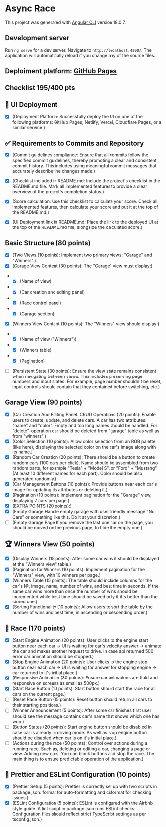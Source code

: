 # Async Race
This project was generated with [Angular CLI](https://github.com/angular/angular-cli) version 18.0.7.

## Development server

Run `ng serve` for a dev server. Navigate to `http://localhost:4200/`. The application will automatically reload if you change any of the source files.

## Deploiment platform: [GitHub Pages](https://madest78.github.io/Async-Race/)

## Checklist 195/400 pts
## 🚀 UI Deployment
 - [x] (Deployment Platform: Successfully deploy the UI on one of the following platforms: GitHub Pages, Netlify, Vercel, Cloudflare Pages, or a similar service.)

## ✅ Requirements to Commits and Repository
 - [x] (Commit guidelines compliance: Ensure that all commits follow the specified commit guidelines, thereby promoting a clear and consistent commit history. This includes using meaningful commit messages that accurately describe the changes made.)

 - [x] (Checklist included in README.md: Include the project's checklist in the README.md file. Mark all implemented features to provide a clear overview of the project's completion status.)

 - [x] (Score calculation: Use this checklist to calculate your score. Check all implemented features, then calculate your score and put it at the top of the README.md.)

 - [x] (UI Deployment link in README.md: Place the link to the deployed UI at the top of the README.md file, alongside the calculated score.)

## Basic Structure (80 points)
 - [x] (Two Views (10 points): Implement two primary views: "Garage" and "Winners".)
 - [x] (Garage View Content (30 points): The "Garage" view must display:)
  * - [x] (Name of view)
  * - [x] (Car creation and editing panel)
  * - [x] (Race control panel)
  * - [x] (Garage section)
 - [x] (Winners View Content (10 points): The "Winners" view should display:)
  * - [x] (Name of view ("Winners"))
  * - [x] (Winners table)
  * - [x] (Pagination)
 - [ ] (Persistent State (30 points): Ensure the view state remains consistent when navigating between views. This includes preserving page numbers and input states. For example, page number shouldn't be reset, input controls should contain that they contained before switching, etc.)
## Garage View (90 points)
 - [x] (Car Creation And Editing Panel. CRUD Operations (20 points): Enable users to create, update, and delete cars. A car has two attributes: "name" and "color". Empty and too long names should be handled. For "delete"-operation car should be deleted from "garage" table as well as from "winners".)
 - [x] (Color Selection (10 points): Allow color selection from an RGB palette (like here), displaying the selected color on the car's image along with its name.)
 - [x] (Random Car Creation (20 points): There should be a button to create random cars (100 cars per click). Name should be assembled from two random parts, for example "Tesla" + "Model S", or "Ford" + "Mustang" (At least 10 different names for each part). Color should be also generated randomly.)
 - [x] (Car Management Buttons (10 points): Provide buttons near each car's image for updating its attributes or deleting it.)
 - [x] (Pagination (10 points): Implement pagination for the "Garage" view, displaying 7 cars per page.)
 - [x] (EXTRA POINTS (20 points):)
  - [x] (Empty Garage Handle empty garage with user friendly message "No Cars" or something like this. Do it at your discretion.)
  - [ ] (Empty Garage Page If you remove the last one car on the page, you should be moved on the previous page, to hide the empty one.)

## 🏆 Winners View (50 points)
 - [x] (Display Winners (15 points): After some car wins it should be displayed at the "Winners view" table.)
 - [x] (Pagination for Winners (10 points): Implement pagination for the "Winners" view, with 10 winners per page.)
 - [x] (Winners Table (15 points): The table should include columns for the car's №, image, name, number of wins, and best time in seconds. If the same car wins more than once the number of wins should be incremented while best time should be saved only if it's better than the stored one.)
 - [x] (Sorting Functionality (10 points): Allow users to sort the table by the number of wins and best time, in ascending or descending order.)

## 🚗 Race (170 points)
 - [x] (Start Engine Animation (20 points): User clicks to the engine start button near each car -> UI is waiting for car's velocity answer -> animate the car and makes another request to drive. In case api returned 500 error car animation should be stopped.)
 - [x] (Stop Engine Animation (20 points): User clicks to the engine stop button near each car -> UI is waiting for answer for stopping engine -> car returned to it's initial place.)
 - [x] (Responsive Animation (30 points): Ensure car animations are fluid and responsive on screens as small as 500px.)
 - [x] (Start Race Button (10 points): Start button should start the race for all cars on the current page.)
 - [ ] (Reset Race Button (15 points): Reset button should return all cars to their starting positions.)
 - [ ] (Winner Announcement (5 points): After some car finishes first user should see the message contains car's name that shows which one has won.)
 - [ ] (Button States (20 points): Start engine button should be disabled in case car is already in driving mode. As well as stop engine button should be disabled when car is on it's initial place.)
 - [ ] (Actions during the race (50 points): Control over actions during a running race. Such as, deleting or editing a car, changing a page or view. Adding new cars. You can block buttons and stop the race. The main thing is to ensure predictable operation of the application.)
 
## 🎨 Prettier and ESLint Configuration (10 points)
 - [x] (Prettier Setup (5 points): Prettier is correctly set up with two scripts in package.json: format for auto-formatting and ci:format for checking issues.)
 - [x] (ESLint Configuration (5 points): ESLint is configured with the Airbnb style guide. A lint script in package.json runs ESLint checks. Configuration files should reflect strict TypeScript settings as per tsconfig.json.)